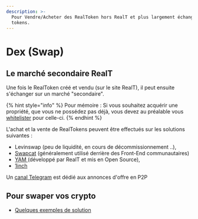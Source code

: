 ```yaml
---
description: >-
  Pour Vendre/Acheter des RealToken hors RealT et plus largement échanger vos
  tokens.
---
```


# Dex (Swap)

## **Le marché secondaire RealT**&#x20;

Une fois le RealToken créé et vendu (sur le site RealT), il peut ensuite s'échanger sur un marché "secondaire".

{% hint style="info" %}
Pour mémoire : Si vous souhaitez acquérir une propriété, que vous ne possédez pas déjà, vous devez au préalable vous [whitelister](../../site-realt/procedure-de-whitelisting.md) pour celle-ci.
{% endhint %}

L'achat et la vente de RealTokens peuvent être effectués sur les solutions suivantes :&#x20;

* Levinswap (peu de liquidité, en cours de décommissionnement ..),
* [Swapcat](swapcat.md) (généralement utilisé derrière des Front-End communautaires)
* [YAM ](yam.md)(développé par RealT et mis en Open Source),
* [1inch](swap-avec-1inch.md)

Un [canal Telegram](https://t.me/RealTOTC) est dédié aux annonces d'offre en P2P

## Pour swaper vos crypto

* [Quelques exemples de solution](swap-de-cryptos.md)
